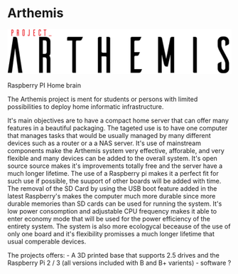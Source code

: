 # Arthemis

![alt text](https://raw.githubusercontent.com/Fray2000/Arthemis/branch/pictures/arthemis.png)

Raspberry PI Home brain

The Arthemis project is ment for students or persons with limited possibilities to deploy home informatic infrastructure.

It's main objectives are to have a compact home server that can offer many features in a beautiful packaging. The tageted use is to have one computer that manages tasks that would be usually managed by many different devices such as a router or a a NAS server. It's use of mainstream components make the Arthemis system very effective, afforable, and very flexible and many devices can be added to the overall system. 
It's open source source makes it's improvements totally free and the server have a much longer lifetime. The use of a Raspberry pi makes it a perfect fit for such use if possible, the suuport of other boards will be added with time. The removal of the SD Card by using the USB boot feature added in the latest Raspberry's makes the computer much more durable since more durable memories than SD cards can be used for running the system. It's low power consomption and adjustable CPU frequency makes it able to enter economy mode that will be used for the power efficiency of the entirety system. 
The system is also more ecologycal beceause of the use of only one board and it's flexibility promisses a much longer lifetime that usual comperable devices.

The projects offers:
                  - A 3D printed base that supports 2.5 drives and the Raspberry Pi 2 / 3 (all versions included with B and B+ varients)
                  - software ?
